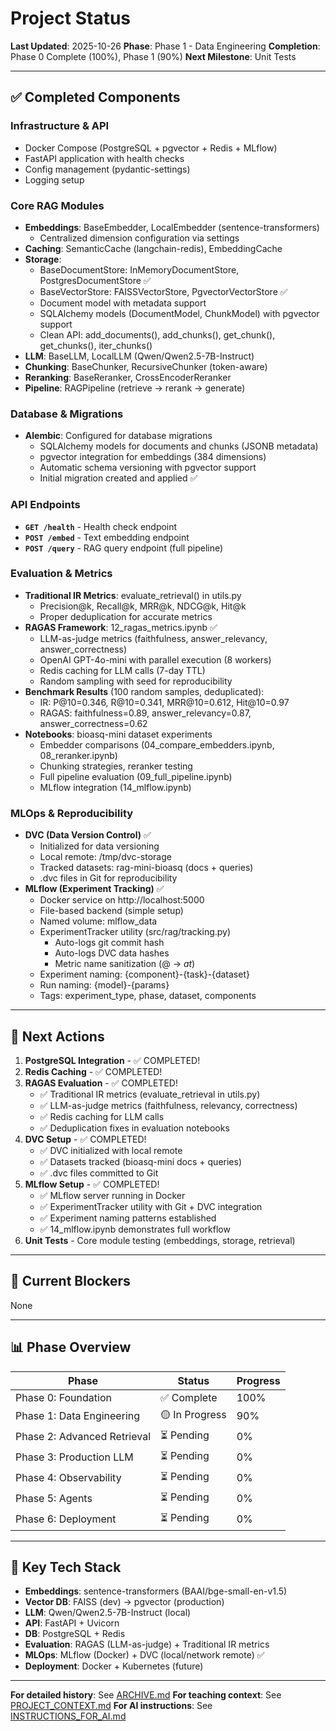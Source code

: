 # Project Status

**Last Updated**: 2025-10-26
**Phase**: Phase 1 - Data Engineering
**Completion**: Phase 0 Complete (100%), Phase 1 (90%)
**Next Milestone**: Unit Tests

---

## ✅ Completed Components

### Infrastructure & API
- Docker Compose (PostgreSQL + pgvector + Redis + MLflow)
- FastAPI application with health checks
- Config management (pydantic-settings)
- Logging setup

### Core RAG Modules
- **Embeddings**: BaseEmbedder, LocalEmbedder (sentence-transformers)
  - Centralized dimension configuration via settings
- **Caching**: SemanticCache (langchain-redis), EmbeddingCache
- **Storage**:
  - BaseDocumentStore: InMemoryDocumentStore, PostgresDocumentStore ✅
  - BaseVectorStore: FAISSVectorStore, PgvectorVectorStore ✅
  - Document model with metadata support
  - SQLAlchemy models (DocumentModel, ChunkModel) with pgvector support
  - Clean API: add_documents(), add_chunks(), get_chunk(), get_chunks(), iter_chunks()
- **LLM**: BaseLLM, LocalLLM (Qwen/Qwen2.5-7B-Instruct)
- **Chunking**: BaseChunker, RecursiveChunker (token-aware)
- **Reranking**: BaseReranker, CrossEncoderReranker
- **Pipeline**: RAGPipeline (retrieve → rerank → generate)

### Database & Migrations
- **Alembic**: Configured for database migrations
  - SQLAlchemy models for documents and chunks (JSONB metadata)
  - pgvector integration for embeddings (384 dimensions)
  - Automatic schema versioning with pgvector support
  - Initial migration created and applied ✅

### API Endpoints
- **`GET /health`** - Health check endpoint
- **`POST /embed`** - Text embedding endpoint
- **`POST /query`** - RAG query endpoint (full pipeline)

### Evaluation & Metrics
- **Traditional IR Metrics**: evaluate_retrieval() in utils.py
  - Precision@k, Recall@k, MRR@k, NDCG@k, Hit@k
  - Proper deduplication for accurate metrics
- **RAGAS Framework**: 12_ragas_metrics.ipynb ✅
  - LLM-as-judge metrics (faithfulness, answer_relevancy, answer_correctness)
  - OpenAI GPT-4o-mini with parallel execution (8 workers)
  - Redis caching for LLM calls (7-day TTL)
  - Random sampling with seed for reproducibility
- **Benchmark Results** (100 random samples, deduplicated):
  - IR: P@10=0.346, R@10=0.341, MRR@10=0.612, Hit@10=0.97
  - RAGAS: faithfulness=0.89, answer_relevancy=0.87, answer_correctness=0.62
- **Notebooks**: bioasq-mini dataset experiments
  - Embedder comparisons (04_compare_embedders.ipynb, 08_reranker.ipynb)
  - Chunking strategies, reranker testing
  - Full pipeline evaluation (09_full_pipeline.ipynb)
  - MLflow integration (14_mlflow.ipynb)

### MLOps & Reproducibility
- **DVC (Data Version Control)** ✅
  - Initialized for data versioning
  - Local remote: /tmp/dvc-storage
  - Tracked datasets: rag-mini-bioasq (docs + queries)
  - .dvc files in Git for reproducibility
- **MLflow (Experiment Tracking)** ✅
  - Docker service on http://localhost:5000
  - File-based backend (simple setup)
  - Named volume: mlflow_data
  - ExperimentTracker utility (src/rag/tracking.py)
    - Auto-logs git commit hash
    - Auto-logs DVC data hashes
    - Metric name sanitization (@ → _at_)
  - Experiment naming: {component}-{task}-{dataset}
  - Run naming: {model}-{params}
  - Tags: experiment_type, phase, dataset, components

---

## 🎯 Next Actions

1. **PostgreSQL Integration** - ✅ COMPLETED!
2. **Redis Caching** - ✅ COMPLETED!
3. **RAGAS Evaluation** - ✅ COMPLETED!
   - ✅ Traditional IR metrics (evaluate_retrieval in utils.py)
   - ✅ LLM-as-judge metrics (faithfulness, relevancy, correctness)
   - ✅ Redis caching for LLM calls
   - ✅ Deduplication fixes in evaluation notebooks
4. **DVC Setup** - ✅ COMPLETED!
   - ✅ DVC initialized with local remote
   - ✅ Datasets tracked (bioasq-mini docs + queries)
   - ✅ .dvc files committed to Git
5. **MLflow Setup** - ✅ COMPLETED!
   - ✅ MLflow server running in Docker
   - ✅ ExperimentTracker utility with Git + DVC integration
   - ✅ Experiment naming patterns established
   - ✅ 14_mlflow.ipynb demonstrates full workflow
6. **Unit Tests** - Core module testing (embeddings, storage, retrieval)

---

## 🐛 Current Blockers

None

---

## 📊 Phase Overview

| Phase | Status | Progress |
|-------|--------|----------|
| Phase 0: Foundation | ✅ Complete | 100% |
| Phase 1: Data Engineering | 🟡 In Progress | 90% |
| Phase 2: Advanced Retrieval | ⏳ Pending | 0% |
| Phase 3: Production LLM | ⏳ Pending | 0% |
| Phase 4: Observability | ⏳ Pending | 0% |
| Phase 5: Agents | ⏳ Pending | 0% |
| Phase 6: Deployment | ⏳ Pending | 0% |

---

## 🔑 Key Tech Stack

- **Embeddings**: sentence-transformers (BAAI/bge-small-en-v1.5)
- **Vector DB**: FAISS (dev) → pgvector (production)
- **LLM**: Qwen/Qwen2.5-7B-Instruct (local)
- **API**: FastAPI + Uvicorn
- **DB**: PostgreSQL + Redis
- **Evaluation**: RAGAS (LLM-as-judge) + Traditional IR metrics
- **MLOps**: MLflow (Docker) + DVC (local/network remote) ✅
- **Deployment**: Docker + Kubernetes (future)

---

**For detailed history**: See [ARCHIVE.md](ARCHIVE.md)
**For teaching context**: See [PROJECT_CONTEXT.md](PROJECT_CONTEXT.md)
**For AI instructions**: See [INSTRUCTIONS_FOR_AI.md](INSTRUCTIONS_FOR_AI.md)

